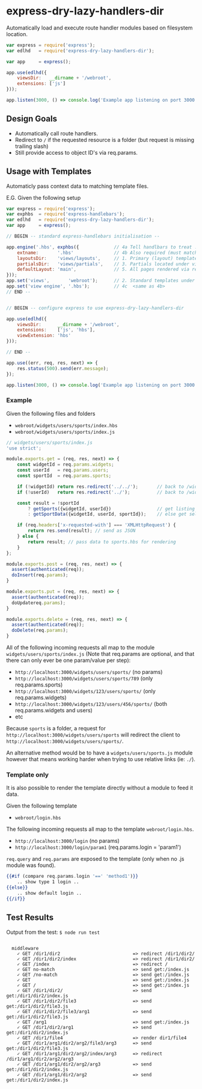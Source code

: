 # express-dry-lazy-handlers-dir

Automatically load and execute route handler modules based on filesystem location.

```js
var express = require('express');
var edlhd   = require('express-dry-lazy-handlers-dir');

var app     = express();

app.use(edlhd({
    viewsDir:   __dirname + '/webroot',
    extensions: ['js']
}));

app.listen(3000, () => console.log('Example app listening on port 3000!'))
```


## Design Goals

* Automatically call route handlers.
* Redirect to `/` if the requested resource is a folder (but request is missing trailing slash)
* Still provide access to object ID's via req.params.

## Usage with Templates

Automaticly pass context data to matching template files.

E.G.  Given the following setup

```js
var express = require('express');
var exphbs  = require('express-handlebars');
var edlhd   = require('express-dry-lazy-handlers-dir');
var app     = express();

// BEGIN -- standard express-handlebars initialisation --

app.engine('.hbs', exphbs({             // 4a Tell handlbars to treat .hbs files has handlbar files
    extname:       '.hbs'               // 4b Also required (must match extention including leading dot) 
    layoutsDir:    'views/layouts',     // 1. Primary (layout) templates under views/layouts
    partialsDir:   'views/partials',    // 3. Partials located under views/partials
    defaultLayout: 'main',              // 5. All pages rendered via res.render() will be embeded into views/layouts/main.hbs
}));
app.set('views',       'webroot');      // 2. Standard templates under webroot (with .js route handlers)
app.set('view engine', '.hbs');         // 4c  <same as 4b>
// END --


// BEGIN -- configure express to use express-dry-lazy-handlers-dir

app.use(edlhd({
    viewsDir:      __dirname + '/webroot',
    extensions:    ['js', 'hbs'],
    viewExtension: 'hbs'
}));

// END -- 

app.use((err, req, res, next) => {
    res.status(500).send(err.message);
});

app.listen(3000, () => console.log('Example app listening on port 3000!'))
```

### Example

Given the following files and folders

* `webroot/widgets/users/sports/index.hbs`
* `webroot/widgets/users/sports/index.js`

```js
// widgets/users/sports/index.js
'use strict';

module.exports.get = (req, res, next) => {
    const widgetId = req.params.widgets;
    const userId   = req.params.users;
    const sportId  = req.params.sports;

    if (!widgetId) return res.redirect('../../');       // back to /widgets/
    if (!userId)   return res.redirect('../');          // back to /widgets/users/

    const result = !sportId
        ? getSports({widgetId, userId})                 // get listing of all sports available
        : getSportData({widgetId, userId, sportId});    // else get selected item

    if (req.headers['x-requested-with'] === 'XMLHttpRequest') {
        return res.send(result); // send as JSON
    } else {
        return result; // pass data to sports.hbs for rendering
    }
};

module.exports.post = (req, res, next) => {
  assert(authenticated(req));
  doInsert(req.params);
}

module.exports.put = (req, res, next) => {
  assert(authenticated(req));
  doUpdatereq.params);
}

module.exports.delete = (req, res, next) => {
  assert(authenticated(req));
  doDelete(req.params);
}
```
All of the following incoming requests all map to the module `widgets/users/sports/index.js` (Note that req.params are optional, and that there can only ever be one param/value per step):

* `http://localhost:3000/widgets/users/sports/` (no params)
* `http://localhost:3000/widgets/users/sports/789` (only req.params.sports)
* `http://localhost:3000/widgets/123/users/sports/` (only req.params.widgets)
* `http://localhost:3000/widgets/123/users/456/sports/` (both req.params.widgets and users)
* etc

Because `sports` is a folder, a request for `http://localhost:3000/widgets/users/sports` will redirect the client to `http://localhost:3000/widgets/users/sports/`.

An alternative method would be to have a `widgets/users/sports.js` module however that means working harder when trying to use relative links (ie: `./`).


### Template only 

It is also possible to render the template directly without a module to feed it data.

Given the following template

* `webroot/login.hbs`

The following incoming requests all map to the template `webroot/login.hbs`.

* `http://localhost:3000/login` (no params)
* `http://localhost:3000/login/param1` (req.params.login = 'param1')

`req.query` and `req.params` are exposed to the template (only when no .js module was found).

```handlebars
{{#if (compare req.params.login '==' 'method1')}}
    .. show type 1 login ..
{{else}}
    .. show default login ..
{{/if}}
```


## Test Results
Output from the test: `$ node run test`

```

  middleware
    ✓ GET /dir1/dir2                           => redirect /dir1/dir2/
    ✓ GET /dir1/dir2/index                     => redirect /dir1/dir2/
    ✓ GET /index                               => redirect /
    ✓ GET no-match                             => send get:/index.js
    ✓ GET /no-match                            => send get:/index.js
    ✓ GET                                      => send get:/index.js
    ✓ GET /                                    => send get:/index.js
    ✓ GET /dir1/dir2/                          => send get:/dir1/dir2/index.js
    ✓ GET /dir1/dir2/file3                     => send get:/dir1/dir2/file3.js
    ✓ GET /dir1/dir2/file3/arg1                => send get:/dir1/dir2/file3.js
    ✓ GET /arg1                                => send get:/index.js
    ✓ GET /dir1/dir2/arg1                      => send get:/dir1/dir2/index.js
    ✓ GET /dir1/file4                          => render dir1/file4
    ✓ GET /dir1/arg1/dir2/arg2/file3/arg3      => send get:/dir1/dir2/file3.js
    ✓ GET /dir1/arg1/dir2/arg2/index/arg3      => redirect /dir1/arg1/dir2/arg2/arg3
    ✓ GET /dir1/arg1/dir2/arg2/arg3            => send get:/dir1/dir2/index.js
    ✓ GET /dir1/arg1/dir2/arg2                 => send get:/dir1/dir2/index.js
```
